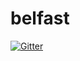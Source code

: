 # belfast

[![Gitter](https://badges.gitter.im/nodeschool/belfast.svg)](https://gitter.im/nodeschool/belfast?utm_source=badge&utm_medium=badge&utm_campaign=pr-badge&utm_content=badge)